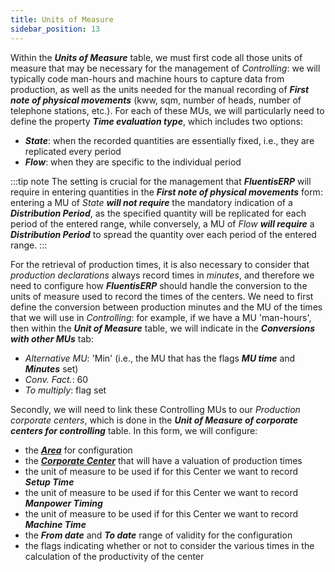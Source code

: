 ```yaml
---
title: Units of Measure 
sidebar_position: 13
---
```


Within the ***Units of Measure*** table, we must first code all those units of measure that may be necessary for the management of *Controlling*: we will typically code man-hours and machine hours to capture data from production, as well as the units needed for the manual recording of ***First note of physical movements*** (kww, sqm, number of heads, number of telephone stations, etc.). For each of these MUs, we will particularly need to define the property ***Time evaluation type***, which includes two options:

- ***State***: when the recorded quantities are essentially fixed, i.e., they are replicated every period
- ***Flow***: when they are specific to the individual period

:::tip note
The setting is crucial for the management that ***FluentisERP*** will require in entering quantities in the ***First note of physical movements*** form: entering a MU of *State* ***will not require*** the mandatory indication of a ***Distribution Period***, as the specified quantity will be replicated for each period of the entered range, while conversely, a MU of *Flow* ***will require*** a ***Distribution Period*** to spread the quantity over each period of the entered range.
:::

For the retrieval of production times, it is also necessary to consider that *production declarations* always record times in *minutes*, and therefore we need to configure how ***FluentisERP*** should handle the conversion to the units of measure used to record the times of the centers.
We need to first define the conversion between production minutes and the MU of the times that we will use in *Controlling*: for example, if we have a MU 'man-hours', then within the ***Unit of Measure*** table, we will indicate in the ***Conversions with other MUs*** tab:
- *Alternative MU*: 'Min' (i.e., the MU that has the flags ***MU time*** and ***Minutes*** set)
- *Conv. Fact.*: 60
- *To multiply*: flag set

Secondly, we will need to link these Controlling MUs to our *Production corporate centers*, which is done in the ***Unit of Measure of corporate centers for controlling*** table. In this form, we will configure:

- the [***Area***](/docs/controlling/controlling-parametrization/controlling-specific-settings/area-types-areas) for configuration
- the [***Corporate Center***](/docs/controlling/controlling-parametrization/controlling-specific-settings/cost-centers) that will have a valuation of production times
- the unit of measure to be used if for this Center we want to record ***Setup Time***
- the unit of measure to be used if for this Center we want to record ***Manpower Timing***
- the unit of measure to be used if for this Center we want to record ***Machine Time***
- the ***From date*** and ***To date*** range of validity for the configuration
- the flags indicating whether or not to consider the various times in the calculation of the productivity of the center